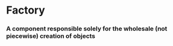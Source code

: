 # Factory

### A component responsible solely for the wholesale (not piecewise) creation of objects
